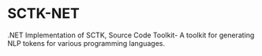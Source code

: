 # SCTK-NET
.NET Implementation of SCTK, Source Code Toolkit- A toolkit for generating NLP tokens for various programming languages.
